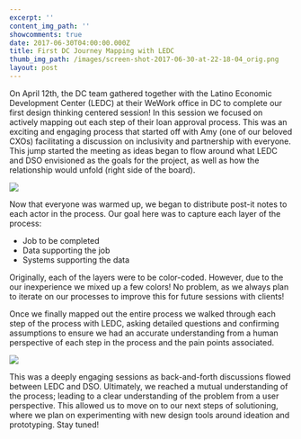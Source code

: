 ```yaml
---
excerpt: ''
content_img_path: ''
showcomments: true
date: 2017-06-30T04:00:00.000Z
title: First DC Journey Mapping with LEDC
thumb_img_path: /images/screen-shot-2017-06-30-at-22-18-04_orig.png
layout: post
---
```

On April 12th, the DC team gathered together with the Latino Economic Development Center (LEDC) at their WeWork office in DC to complete our first design thinking centered session! In this session we focused on actively mapping out each step of their loan approval process. This was an exciting and engaging process that started off with Amy (one of our beloved CXOs) facilitating a discussion on inclusivity and partnership with everyone. This jump started the meeting as ideas began to flow around what LEDC and DSO envisioned as the goals for the project, as well as how the relationship would unfold (right side of the board).

![](/images/screen-shot-2017-06-30-at-22-13-34_orig.png)

Now that everyone was warmed up, we began to distribute post-it notes to each actor in the process. Our goal here was to capture each layer of the process:

* Job to be completed
*  Data supporting the job
*  Systems supporting the data

Originally, each of the layers were to be color-coded. However, due to the our inexperience we mixed up a few colors! No problem, as we always plan to iterate on our processes to improve this for future sessions with clients!

Once we finally mapped out the entire process we walked through each step of the process with LEDC, asking detailed questions and confirming assumptions to ensure we had an accurate understanding from a human perspective of each step in the process and the pain points associated.

![](/images/screen-shot-2017-06-30-at-22-18-04_orig.png)

This was a deeply engaging sessions as back-and-forth discussions flowed between LEDC and DSO. Ultimately, we reached a mutual understanding of the process; leading to a clear understanding of the problem from a user perspective. This allowed us to move on to our next steps of solutioning, where we plan on experimenting with new design tools around ideation and prototyping. Stay tuned!
